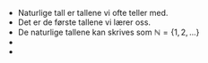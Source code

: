 - Naturlige tall er tallene vi ofte teller med.
- Det er de første tallene vi lærer oss.
- De naturlige tallene kan skrives som $ℕ=\{1, 2, ...\}$
-
-